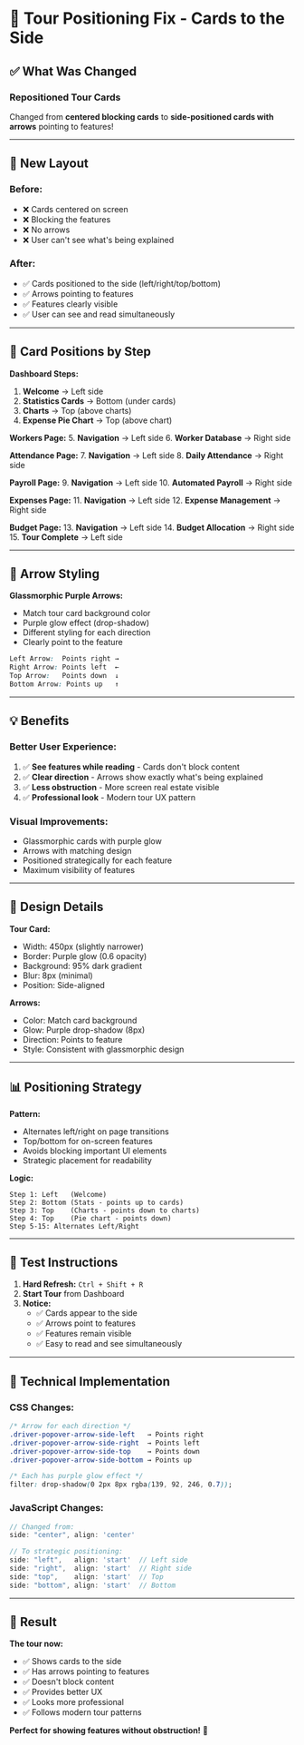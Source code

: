 # 🎯 Tour Positioning Fix - Cards to the Side

## ✅ What Was Changed

### **Repositioned Tour Cards** 
Changed from **centered blocking cards** to **side-positioned cards with arrows** pointing to features!

---

## 🎨 New Layout

### **Before:**
- ❌ Cards centered on screen
- ❌ Blocking the features
- ❌ No arrows
- ❌ User can't see what's being explained

### **After:**
- ✅ Cards positioned to the side (left/right/top/bottom)
- ✅ Arrows pointing to features
- ✅ Features clearly visible
- ✅ User can see and read simultaneously

---

## 📍 Card Positions by Step

**Dashboard Steps:**
1. **Welcome** → Left side
2. **Statistics Cards** → Bottom (under cards)
3. **Charts** → Top (above charts)
4. **Expense Pie Chart** → Top (above chart)

**Workers Page:**
5. **Navigation** → Left side
6. **Worker Database** → Right side

**Attendance Page:**
7. **Navigation** → Left side
8. **Daily Attendance** → Right side

**Payroll Page:**
9. **Navigation** → Left side
10. **Automated Payroll** → Right side

**Expenses Page:**
11. **Navigation** → Left side
12. **Expense Management** → Right side

**Budget Page:**
13. **Navigation** → Left side
14. **Budget Allocation** → Right side
15. **Tour Complete** → Left side

---

## 🎯 Arrow Styling

**Glassmorphic Purple Arrows:**
- Match tour card background color
- Purple glow effect (drop-shadow)
- Different styling for each direction
- Clearly point to the feature

```css
Left Arrow:  Points right →
Right Arrow: Points left  ←
Top Arrow:   Points down  ↓
Bottom Arrow: Points up   ↑
```

---

## 💡 Benefits

### **Better User Experience:**
1. ✅ **See features while reading** - Cards don't block content
2. ✅ **Clear direction** - Arrows show exactly what's being explained
3. ✅ **Less obstruction** - More screen real estate visible
4. ✅ **Professional look** - Modern tour UX pattern

### **Visual Improvements:**
- Glassmorphic cards with purple glow
- Arrows with matching design
- Positioned strategically for each feature
- Maximum visibility of features

---

## 🎨 Design Details

**Tour Card:**
- Width: 450px (slightly narrower)
- Border: Purple glow (0.6 opacity)
- Background: 95% dark gradient
- Blur: 8px (minimal)
- Position: Side-aligned

**Arrows:**
- Color: Match card background
- Glow: Purple drop-shadow (8px)
- Direction: Points to feature
- Style: Consistent with glassmorphic design

---

## 📊 Positioning Strategy

**Pattern:**
- Alternates left/right on page transitions
- Top/bottom for on-screen features
- Avoids blocking important UI elements
- Strategic placement for readability

**Logic:**
```
Step 1: Left   (Welcome)
Step 2: Bottom (Stats - points up to cards)
Step 3: Top    (Charts - points down to charts)
Step 4: Top    (Pie chart - points down)
Step 5-15: Alternates Left/Right
```

---

## 🧪 Test Instructions

1. **Hard Refresh:** `Ctrl + Shift + R`
2. **Start Tour** from Dashboard
3. **Notice:**
   - ✅ Cards appear to the side
   - ✅ Arrows point to features
   - ✅ Features remain visible
   - ✅ Easy to read and see simultaneously

---

## 📝 Technical Implementation

### **CSS Changes:**
```css
/* Arrow for each direction */
.driver-popover-arrow-side-left   → Points right
.driver-popover-arrow-side-right  → Points left
.driver-popover-arrow-side-top    → Points down
.driver-popover-arrow-side-bottom → Points up

/* Each has purple glow effect */
filter: drop-shadow(0 2px 8px rgba(139, 92, 246, 0.7));
```

### **JavaScript Changes:**
```typescript
// Changed from:
side: "center", align: 'center'

// To strategic positioning:
side: "left",   align: 'start'  // Left side
side: "right",  align: 'start'  // Right side
side: "top",    align: 'start'  // Top
side: "bottom", align: 'start'  // Bottom
```

---

## 🎯 Result

**The tour now:**
- ✅ Shows cards to the side
- ✅ Has arrows pointing to features
- ✅ Doesn't block content
- ✅ Provides better UX
- ✅ Looks more professional
- ✅ Follows modern tour patterns

**Perfect for showing features without obstruction!** 🚀




